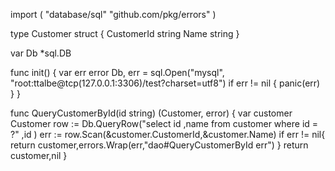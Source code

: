 import (
   "database/sql"
   "github.com/pkg/errors"
)

type Customer struct {
   CustomerId string
   Name       string
}


var Db *sql.DB

func init() {
   var err error
   Db, err = sql.Open("mysql", "root:ttalbe@tcp(127.0.0.1:3306)/test?charset=utf8")
   if err != nil {
      panic(err)
   }
}

func QueryCustomerById(id string) (Customer, error) {
   var customer Customer
   row := Db.QueryRow("select id ,name from customer where id = ?" ,id )
   err := row.Scan(&customer.CustomerId,&customer.Name)
   if err != nil{
      return customer,errors.Wrap(err,"dao#QueryCustomerById err")
   }
   return customer,nil
}

